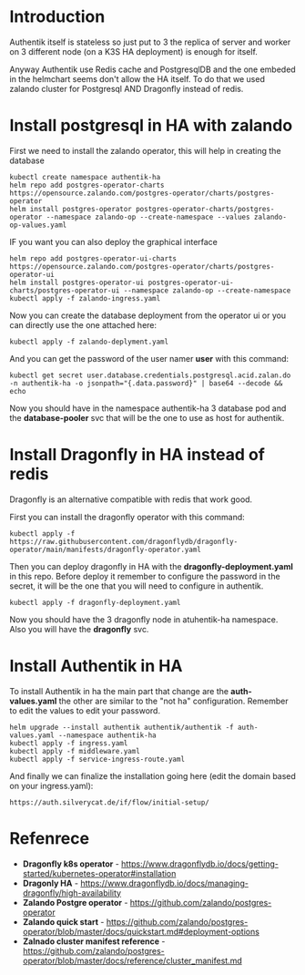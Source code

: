 # Introduction
Authentik itself is stateless so just put to 3 the replica of server and worker on 3 different node (on a K3S HA deployment) is enough for itself.

Anyway Authentik use Redis cache and PostgresqlDB and the one embeded in the helmchart seems don't allow the HA itself. To do that we used zalando cluster for Postgresql AND Dragonfly instead of redis.

# Install postgresql in HA with zalando

First we need to install the zalando operator, this will help in creating the database
```
kubectl create namespace authentik-ha
helm repo add postgres-operator-charts https://opensource.zalando.com/postgres-operator/charts/postgres-operator
helm install postgres-operator postgres-operator-charts/postgres-operator --namespace zalando-op --create-namespace --values zalando-op-values.yaml
```

IF you want you can also deploy the graphical interface
```
helm repo add postgres-operator-ui-charts https://opensource.zalando.com/postgres-operator/charts/postgres-operator-ui
helm install postgres-operator-ui postgres-operator-ui-charts/postgres-operator-ui --namespace zalando-op --create-namespace
kubectl apply -f zalando-ingress.yaml
```

Now you can create the database deployment from the operator ui or you can directly use the one attached here:
```
kubectl apply -f zalando-deplyment.yaml
```

And you can get the password of the user namer **user** with this command:
```
kubectl get secret user.database.credentials.postgresql.acid.zalan.do -n authentik-ha -o jsonpath="{.data.password}" | base64 --decode && echo
```

Now you should have in the namespace authentik-ha 3 database pod and the **database-pooler** svc that will be the one to use as host for authentik.

# Install Dragonfly in HA instead of redis

Dragonfly is an alternative compatible with redis that work good.

First you can install the dragonfly operator with this command:
```
kubectl apply -f https://raw.githubusercontent.com/dragonflydb/dragonfly-operator/main/manifests/dragonfly-operator.yaml
```

Then you can deploy dragonfly in HA with the  **dragonfly-deployment.yaml** in this repo. Before deploy it remember to configure the password in the secret, it will be the one that you will need to configure in authentik.
```
kubectl apply -f dragonfly-deployment.yaml
```

Now you should have the 3 dragonfly node in atuhentik-ha namespace. Also you will have the **dragonfly** svc.

# Install Authentik in HA

To install Authentik in ha the main part that change are the **auth-values.yaml** the other are similar to the "not ha" configuration. Remember to edit the values to edit your password.
```
helm upgrade --install authentik authentik/authentik -f auth-values.yaml --namespace authentik-ha
kubectl apply -f ingress.yaml
kubectl apply -f middleware.yaml
kubectl apply -f service-ingress-route.yaml
```

And finally we can finalize the installation going here (edit the domain based on your ingress.yaml):
```
https://auth.silverycat.de/if/flow/initial-setup/
```
# Refenrece
* **Dragonfly k8s operator** - https://www.dragonflydb.io/docs/getting-started/kubernetes-operator#installation
* **Dragonly HA** - https://www.dragonflydb.io/docs/managing-dragonfly/high-availability
* **Zalando Postgre operator** - https://github.com/zalando/postgres-operator
* **Zalando quick start** - https://github.com/zalando/postgres-operator/blob/master/docs/quickstart.md#deployment-options
* **Zalnado cluster manifest reference** - https://github.com/zalando/postgres-operator/blob/master/docs/reference/cluster_manifest.md
